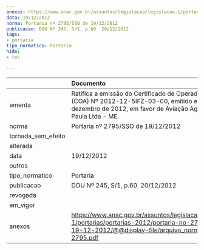 ```yaml
---
anexos: https://www.anac.gov.br/assuntos/legislacao/legislacao-1/portarias/portarias-2012/portaria-no-2795-sso-de-19-12-2012/@@display-file/arquivo_norma/PA2012-2795.pdf
data: 19/12/2012
norma: Portaria nº 2795/SSO de 19/12/2012
publicacao: DOU Nº 245, S/1, p.60  20/12/2012
tags:
- portaria
tipo_normatico: Portaria
hide: 
- toc 
 
---
```


|                    | Documento                                                                                                                                                               |
|:-------------------|:------------------------------------------------------------------------------------------------------------------------------------------------------------------------|
| ementa             | Ratifica a emissão do Certificado de Operador Aéreo (COA) Nº 2012-12-5IFZ-03-00, emitido em 14 de dezembro de 2012, em favor de Aviação Agrícola Santa Paula Ltda - ME. |
| norma              | Portaria nº 2795/SSO de 19/12/2012                                                                                                                                      |
| tornada_sem_efeito |                                                                                                                                                                         |
| alterada           |                                                                                                                                                                         |
| data               | 19/12/2012                                                                                                                                                              |
| outros             |                                                                                                                                                                         |
| tipo_normatico     | Portaria                                                                                                                                                                |
| publicacao         | DOU Nº 245, S/1, p.60  20/12/2012                                                                                                                                       |
| revogada           |                                                                                                                                                                         |
| em_vigor           |                                                                                                                                                                         |
| anexos             | https://www.anac.gov.br/assuntos/legislacao/legislacao-1/portarias/portarias-2012/portaria-no-2795-sso-de-19-12-2012/@@display-file/arquivo_norma/PA2012-2795.pdf       |